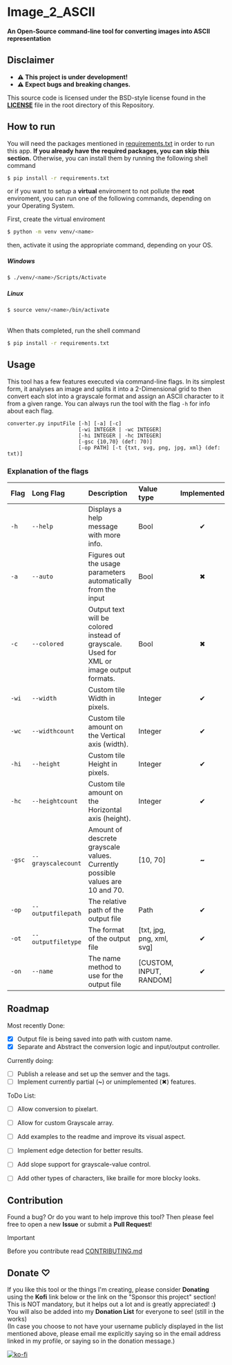 # Image_2_ASCII

**An Open-Source command-line tool for converting images into ASCII representation** 
 
## Disclaimer

- **⚠︎ This project is under development!**
- **⚠︎ Expect bugs and breaking changes.**
  
 This source code is licensed under the BSD-style license found in the **[LICENSE](LICENSE)** file in the root directory of this Repository.

## How to run

You will need the packages mentioned in [requirements.txt](requirements.txt) in order to run this app. **If you already have the required packages, you can skip this section.** Otherwise, you can install them by running the following shell command
```sh
$ pip install -r requirements.txt
```

or if you want to setup a **virtual** enviroment to not pollute the **root** enviroment, you can run one of the following commands, depending on your Operating System.

First, create the virtual enviroment

```sh
$ python -m venv venv/<name>
```
then, activate it using the appropriate command, depending on your OS.

##### Windows
```sh
$ ./venv/<name>/Scripts/Activate
```

##### Linux
```sh
$ source venv/<name>/bin/activate
```

\
When thats completed, run the shell command
```sh
$ pip install -r requirements.txt
```

## Usage

This tool has a few features executed via command-line flags. In its simplest form, it analyses an image and splits it into a 2-Dimensional grid to then convert each slot into a grayscale format and assign an ASCII character to it from a given range.
You can always run the tool with the flag `-h` for info about each flag.

``` title="Usage command"
converter.py inputFile [-h] [-a] [-c]
                       [-wi INTEGER | -wc INTEGER]
                       [-hi INTEGER | -hc INTEGER]
                       [-gsc {10,70} (def: 70)]
                       [-op PATH] [-t {txt, svg, png, jpg, xml} (def: txt)]
```

### Explanation of the flags

| Flag   | Long Flag          | Description                                                                             | Value type                | Implemented |
| :----- | :----------------- | :-------------------------------------------------------------------------------------- | :------------------------ | :---------: |
| `-h`   | `--help`           | Displays a help message with more info.                                                 | Bool                      |      ✔      |
| `-a`   | `--auto`           | Figures out the usage parameters automatically from the input                           | Bool                      |      ✖      |
| `-c`   | `--colored`        | Output text will be colored instead of grayscale. Used for XML or image output formats. | Bool                      |      ✖      |
| `-wi`  | `--width`          | Custom tile Width in pixels.                                                            | Integer                   |      ✔      |
| `-wc`  | `--widthcount`     | Custom tile amount on the Vertical axis (width).                                        | Integer                   |      ✔      |
| `-hi`  | `--height`         | Custom tile Height in pixels.                                                           | Integer                   |      ✔      |
| `-hc`  | `--heightcount`    | Custom tile amount on the Horizontal axis (height).                                     | Integer                   |      ✔      |
| `-gsc` | `--grayscalecount` | Amount of descrete grayscale values. Currently possible values are 10 and 70.           | [10, 70]                  |    **~**    |
| `-op`  | `--outputfilepath` | The relative path of the output file                                                    | Path                      |      ✔      |
| `-ot`  | `--outputfiletype` | The format of the output file                                                           | [txt, jpg, png, xml, svg] |      ✔      |
| `-on`  | `--name`           | The name method to use for the output file                                              | [CUSTOM, INPUT, RANDOM]   |      ✔      |

## Roadmap

Most recently Done:
- [x] Output file is being saved into path with custom name.
- [x] Separate and Abstract the conversion logic and input/output controller. 
 
Currently doing:
- [ ] Publish a release and set up the semver and the tags.
- [ ] Implement currently partial (**~**) or unimplemented (✖) features.

ToDo List:
- [ ] Allow conversion to pixelart.
- [ ] Allow for custom Grayscale array.
- [ ] Add examples to the readme and improve its visual aspect.
- [ ] Implement edge detection for better results.
- [ ] Add slope support for grayscale-value control.
- [ ] Add other types of characters, like braille for more blocky looks.


## Contribution

Found a bug? Or do you want to help improve this tool? Then please feel free to open a new **Issue** or submit a **Pull Request**!

> [!Important]
> Before you contribute read [CONTRIBUTING.md](CONTRIBUTING.md)

## Donate ♡
If you like this tool or the things I'm creating, please consider **Donating** using the **Kofi** link below or the link on the "Sponsor this project" section! This is NOT mandatory, but it helps out a lot and is greatly appreciated! **:)**\
You will also be added into my **Donation List** for everyone to see! (still in the works)\
(In case you choose to not have your username publicly displayed in the list mentioned above, please email me explicitly saying so in the email address linked in my profile, or saying so in the donation message.)

[![ko-fi](https://ko-fi.com/img/githubbutton_sm.svg)](https://ko-fi.com/R6R7ZBM56)



